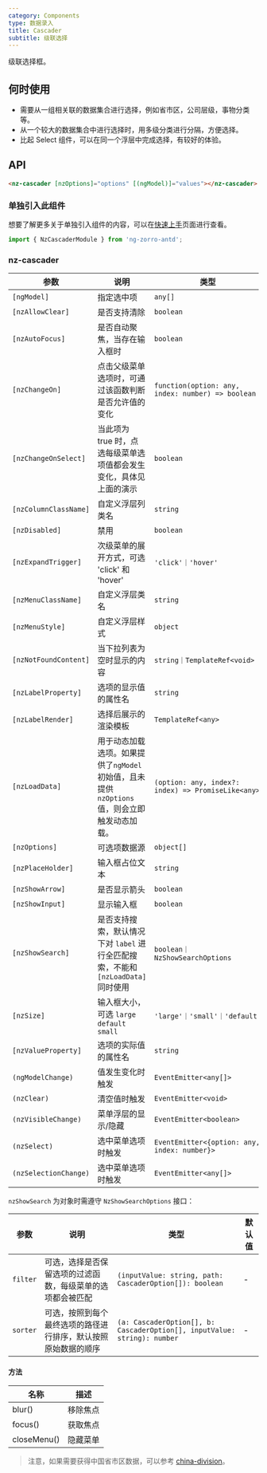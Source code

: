 ```yaml
---
category: Components
type: 数据录入
title: Cascader
subtitle: 级联选择
---
```


级联选择框。

## 何时使用

- 需要从一组相关联的数据集合进行选择，例如省市区，公司层级，事物分类等。
- 从一个较大的数据集合中进行选择时，用多级分类进行分隔，方便选择。
- 比起 Select 组件，可以在同一个浮层中完成选择，有较好的体验。

## API

```html
<nz-cascader [nzOptions]="options" [(ngModel)]="values"></nz-cascader>
```

### 单独引入此组件

想要了解更多关于单独引入组件的内容，可以在[快速上手](/docs/getting-started/zh#单独引入某个组件)页面进行查看。

```ts
import { NzCascaderModule } from 'ng-zorro-antd';
```

### nz-cascader

| 参数 | 说明 | 类型 | 默认值 |
| --- | --- | --- | --- |
| `[ngModel]` | 指定选中项 | `any[]` | - |
| `[nzAllowClear]` | 是否支持清除 | `boolean` | `true` |
| `[nzAutoFocus]` | 是否自动聚焦，当存在输入框时 | `boolean` | `false` |
| `[nzChangeOn]` | 点击父级菜单选项时，可通过该函数判断是否允许值的变化 | `function(option: any, index: number) => boolean` | - |
| `[nzChangeOnSelect]` | 当此项为 true 时，点选每级菜单选项值都会发生变化，具体见上面的演示 | `boolean` | `false` |
| `[nzColumnClassName]` | 自定义浮层列类名 | `string` | - |
| `[nzDisabled]` | 禁用 | `boolean` | `false` |
| `[nzExpandTrigger]` | 次级菜单的展开方式，可选 'click' 和 'hover' | `'click'｜'hover'` | `'click'` |
| `[nzMenuClassName]` | 自定义浮层类名 | `string` | - |
| `[nzMenuStyle]` | 自定义浮层样式 | `object` | - |
| `[nzNotFoundContent]` | 当下拉列表为空时显示的内容 | `string｜TemplateRef<void>` | - |
| `[nzLabelProperty]` | 选项的显示值的属性名 | `string` | `'label'` |
| `[nzLabelRender]` | 选择后展示的渲染模板 | `TemplateRef<any>` | - |
| `[nzLoadData]` | 用于动态加载选项。如果提供了`ngModel`初始值，且未提供`nzOptions`值，则会立即触发动态加载。 | `(option: any, index?: index) => PromiseLike<any>` | - |
| `[nzOptions]` | 可选项数据源 | `object[]` | - |
| `[nzPlaceHolder]` | 输入框占位文本 | `string` | `'请选择'` |
| `[nzShowArrow]` | 是否显示箭头 | `boolean` | `true` |
| `[nzShowInput]` | 显示输入框 | `boolean` | `true` |
| `[nzShowSearch]` | 是否支持搜索，默认情况下对 `label` 进行全匹配搜索，不能和 `[nzLoadData]` 同时使用 | `boolean｜NzShowSearchOptions` | `false` |
| `[nzSize]` | 输入框大小，可选 `large` `default` `small` | `'large'｜'small'｜'default'` | `'default'` |
| `[nzValueProperty]` | 选项的实际值的属性名 | `string` | `'value'` |
| `(ngModelChange)` | 值发生变化时触发 | `EventEmitter<any[]>` | - |
| `(nzClear)` | 清空值时触发 | `EventEmitter<void>` | - |
| `(nzVisibleChange)` | 菜单浮层的显示/隐藏 | `EventEmitter<boolean>` | - |
| `(nzSelect)` | 选中菜单选项时触发 | `EventEmitter<{option: any, index: number}>` | - |
| `(nzSelectionChange)` | 选中菜单选项时触发 | `EventEmitter<any[]>` |- |

`nzShowSearch` 为对象时需遵守 `NzShowSearchOptions` 接口：

| 参数 | 说明 | 类型 | 默认值 |
| --- | --- | --- | --- |
| `filter` | 可选，选择是否保留选项的过滤函数，每级菜单的选项都会被匹配 | `(inputValue: string, path: CascaderOption[]): boolean` | - |
| `sorter` | 可选，按照到每个最终选项的路径进行排序，默认按照原始数据的顺序 | `(a: CascaderOption[], b: CascaderOption[], inputValue: string): number` | - |

#### 方法

| 名称 | 描述 |
| --- | --- |
| blur() | 移除焦点 |
| focus() | 获取焦点 |
| closeMenu() | 隐藏菜单 |


> 注意，如果需要获得中国省市区数据，可以参考 [china-division](https://gist.github.com/afc163/7582f35654fd03d5be7009444345ea17)。
